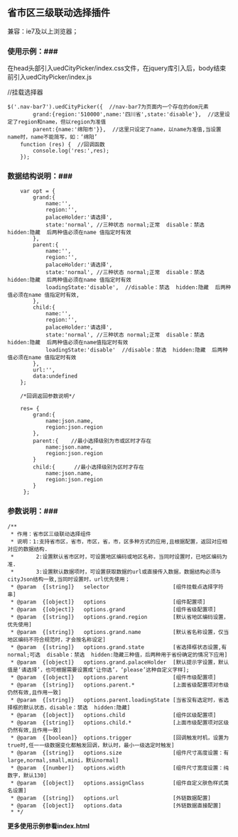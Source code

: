 ## 省市区三级联动选择插件 ##

兼容：ie7及以上浏览器；

### 使用示例：###
在head头部引入uedCityPicker/index.css文件，在jquery库引入后，body结束前引入uedCityPicker/index.js

   //挂载选择器

    $('.nav-bar7').uedCityPicker({  //nav-bar7为页面内一个存在的dom元素
            grand:{region:'510000',name:'四川省',state:'disable'},  //这里设定了region和name，但以region为准值
            parent:{name:'绵阳市'}},  //这里只设定了name，以name为准值,当设置name时，name不能简写，如：‘绵阳’
        function (res) {  //回调函数
            console.log('res:',res);
        });

### 数据结构说明：###

        var opt = {
            grand:{
                name:'',
                region:'',
                palaceHolder:'请选择',
                state:'normal', //三种状态 normal;正常  disable：禁选  hidden:隐藏  后两种值必须在name 值指定时有效
            },
            parent:{
                name:'',
                region:'',
                palaceHolder:'请选择',
                state:'normal', //三种状态 normal;正常  disable：禁选  hidden:隐藏  后两种值必须在name 值指定时有效
                loadingState:'disable',  //disable：禁选  hidden:隐藏  后两种值必须在name 值指定时有效,
            },
            child:{
                name:'',
                region:'',
                palaceHolder:'请选择',
                state:'normal', //三种状态 normal;正常  disable：禁选  hidden:隐藏  后两种值必须在name值指定时有效
                loadingState:'disable'  //disable：禁选  hidden:隐藏  后两种值必须在name 值指定时有效
            },
            url:'',
            data:undefined
        };

        /*回调返回参数说明*/

        res= {
            grand:{
                name:json.name,
                region:json.region
            },
            parent:{    //最小选择级别为市或区时才存在
                name:json.name,
                region:json.region
            }
            child:{      //最小选择级别为区时才存在
                name:json.name,
                region:json.region
            }
         };
### 参数说明：###

    /**
     * 作用：省市区三级联动选择组件
     * 说明：1:支持省市区，省市，市区，省，市，区多种方式的应用,且根据配置，返回对应相对应的数据结构.
     *       2:设置默认省市区时，可设置地区编码或地区名称，当同时设置时，已地区编码为准.
     *       3:设置默认数据项时，可设置获取数据的url或直接传入数据，数据结构必须与cityJson结构一致,当同时设置时，url优先使用；
     * @param  {[string]}   selector                    [组件挂载点选择字符串]
     * @param  {[object]}   options                     [组件配置项]
     * @param  {[object]}   options.grand               [组件省级配置项]
     * @param  {[string]}   options.grand.region        [默认省地区编码设置，优先使用]
     * @param  {[string]}   options.grand.name          [默认省名称设置，仅当地区编码不符合规范时，才会按名称设定]
     * @param  {[string]}   options.grand.state         [省选择框状态设置,有normal;可选  disable：禁选  hidden:隐藏三种值，后两种用于省份确定的情况下应用]
     * @param  {[object]}   options.grand.palaceHolder  [默认提示字设置，默认值是‘请选择’，也可根据需要设置成‘让你选’，‘please’这种自定义字样];
     * @param  {[object]}   options.parent              [组件市级配置项]
     * @param  {[string]}   options.parent.*            [上面省级配置项对市级仍然有效,且作用一致]
     * @param  {[string]}   options.parent.loadingState [当省没有选定时，省选择框的默认状态，disable：禁选  hidden:隐藏]
     * @param  {[object]}   options.child               [组件区级配置项]
     * @param  {[string]}   options.child.*             [上面市级配置项对区级仍然有效,且作用一致]
     * @param  {[boolean]}  options.trigger             [回调触发时机，设置为true时,任一一级数据变化都触发回调，默认时，最小一级选定时触发]
     * @param  {[string]}   options.size                [组件尺寸高度设置：有large,normal,small,mini，默认normal]
     * @param  {[number]}   options.width               [组件尺寸宽度设置：纯数字，默认130]
     * @param  {[object]}   options.assignClass         [组件自定义肤色样式类名设置]
     * @param  {[string]}   options.url                 [外链数据配置]
     * @param  {[object]}   options.data                [外链数据直接配置]
     * */


**更多使用示例参看index.html**